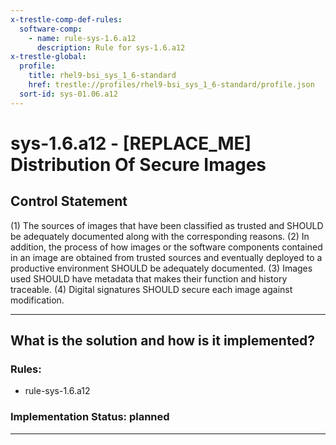 ```yaml
---
x-trestle-comp-def-rules:
  software-comp:
    - name: rule-sys-1.6.a12
      description: Rule for sys-1.6.a12
x-trestle-global:
  profile:
    title: rhel9-bsi_sys_1_6-standard
    href: trestle://profiles/rhel9-bsi_sys_1_6-standard/profile.json
  sort-id: sys-01.06.a12
---
```


# sys-1.6.a12 - \[REPLACE_ME\] Distribution Of Secure Images

## Control Statement

(1) The sources of images that have been classified as trusted and SHOULD be adequately documented along with the corresponding reasons. (2) In addition, the process of how images or the software components contained in an image are obtained from trusted sources and eventually deployed to a productive environment SHOULD be adequately documented. (3) Images used SHOULD have metadata that makes their function and history traceable. (4) Digital signatures SHOULD secure each image against modification.

______________________________________________________________________

## What is the solution and how is it implemented?

<!-- For implementation status enter one of: implemented, partial, planned, alternative, not-applicable -->

<!-- Note that the list of rules under ### Rules: is read-only and changes will not be captured after assembly to JSON -->

<!-- Add control implementation description here for control: sys-1.6.a12 -->

### Rules:

  - rule-sys-1.6.a12

### Implementation Status: planned

______________________________________________________________________
